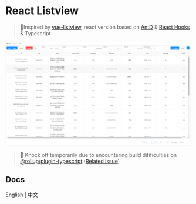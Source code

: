 # React Listview

> 🤔Inspired by [vue-listview](https://github.com/laomao800/vue-listview), react version based on [AntD](https://github.com/ant-design/ant-design/) & [React Hooks](https://reactjs.org/docs/hooks-intro.html) & Typescript

![demo-pic](./website/static/img/demo-pic.PNG)

> :construction: Knock off temporarily due to encountering build difificulties on [@rollup/plugin-typescript](https://github.com/rollup/plugins/tree/master/packages/typescript) ([Related issue](https://github.com/rollup/plugins/issues/205))

## Docs

English | 中文
